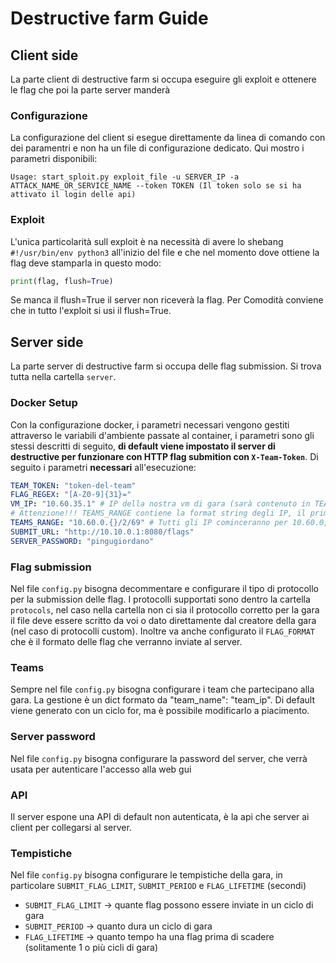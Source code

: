 # Destructive farm Guide

## Client side
La parte client di destructive farm si occupa eseguire gli exploit e ottenere le flag che poi la parte server manderà

### Configurazione
La configurazione del client si esegue direttamente da linea di comando con dei paramentri e non ha un file di configurazione dedicato.
Qui mostro i parametri disponibili:
```
Usage: start_sploit.py exploit_file -u SERVER_IP -a ATTACK_NAME_OR_SERVICE_NAME --token TOKEN (Il token solo se si ha attivato il login delle api)
```

### Exploit
L'unica particolarità sull exploit è na necessità di avere lo shebang `#!/usr/bin/env python3` all'inizio del file e che nel momento dove ottiene la flag deve stamparla in questo modo:
``` python
print(flag, flush=True)
```
Se manca il flush=True il server non riceverà la flag.
Per Comodità conviene che in tutto l'exploit si usi il flush=True.


## Server side
La parte server di destructive farm si occupa delle flag submission.
Si trova tutta nella cartella `server`.

### Docker Setup
Con la configurazione docker, i parametri necessari vengono gestiti attraverso le variabili d'ambiente passate al container, i parametri sono gli stessi descritti di seguito, **di default viene impostato il server di destructive per funzionare con HTTP flag submition con `X-Team-Token`**.
Di seguito i parametri **necessari** all'esecuzione:
```yaml
TEAM_TOKEN: "token-del-team"
FLAG_REGEX: "[A-Z0-9]{31}="
VM_IP: "10.60.35.1" # IP della nostra vm di gara (sarà contenuto in TEAMS_RANGE, ma non verrà incluso nelle macchine da attaccare)
# Attenzione!!! TEAMS_RANGE contiene la format string degli IP, il primo HOST e l'ultimo HOST separati da /
TEAMS_RANGE: "10.60.0.{}/2/69" # Tutti gli IP cominceranno per 10.60.0, verranno presi tutti gli IP tra il 10.60.0.2 e il 10.60.0.69 entrambi compresi
SUBMIT_URL: "http://10.10.0.1:8080/flags"
SERVER_PASSWORD: "pingugiordano"
```

### Flag submission
Nel file `config.py` bisogna decommentare e configurare il tipo di protocollo per la submission delle flag.
I protocolli supportati sono dentro la cartella `protocols`, nel caso nella cartella non ci sia il protocollo corretto per la gara il file deve essere scritto da voi o dato direttamente dal creatore della gara (nel caso di protocolli custom).
Inoltre va anche configurato il `FLAG_FORMAT` che è il formato delle flag che verranno inviate al server.

### Teams
Sempre nel file `config.py` bisogna configurare i team che partecipano alla gara.
La gestione è un dict formato da "team_name": "team_ip".
Di default viene generato con un ciclo for, ma è possibile modificarlo a piacimento.

### Server password
Nel file `config.py` bisogna configurare la password del server, che verrà usata per autenticare l'accesso alla web gui

### API
Il server espone una API di default non autenticata, è la api che server ai client per collegarsi al server.

### Tempistiche
Nel file `config.py` bisogna configurare le tempistiche della gara, in particolare `SUBMIT_FLAG_LIMIT`, `SUBMIT_PERIOD` e `FLAG_LIFETIME` (secondi)
- `SUBMIT_FLAG_LIMIT` -> quante flag possono essere inviate in un ciclo di gara
- `SUBMIT_PERIOD` -> quanto dura un ciclo di gara
- `FLAG_LIFETIME` -> quanto tempo ha una flag prima di scadere (solitamente 1 o più cicli di gara)
